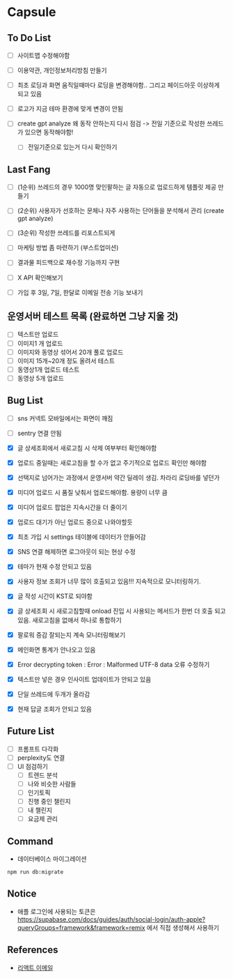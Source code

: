 # Capsule

## To Do List

- [ ] 사이트맵 수정해야함
- [ ] 이용약관, 개인정보처리방침 만들기
- [ ] 최초 로딩과 화면 움직일때마다 로딩을 변경해야함.. 그리고 페이드아웃 이상하게 되고 있음
- [ ] 로고가 지금 테마 환경에 맞게 변경이 안됨

- [ ] create gpt analyze 왜 동작 안하는지 다시 점검 -> 전일 기준으로 작성한 쓰레드가 있으면 동작해야함!
  - [ ] 전일기준으로 있는거 다시 확인하기

## Last Fang

- [ ] (1순위) 쓰레드의 경우 1000명 맞인팔하는 글 자동으로 업로드하게 템플릿 제공 만들기
- [ ] (2순위) 사용자가 선호하는 문체나 자주 사용하는 단어들을 분석해서 관리 (create gpt analyze)
- [ ] (3순위) 작성한 쓰레드를 리포스트되게
- [ ] 마케팅 방법 좀 마련하기 (부스트업미션)
- [ ] 결과물 피드백으로 재수정 기능까지 구현

- [ ] X API 확인해보기
- [ ] 가입 후 3일, 7일, 한달로 이메일 전송 기능 보내기

## 운영서버 테스트 목록 (완료하면 그냥 지울 것)

- [ ] 텍스트만 업로드
- [ ] 이미지1 개 업로드
- [ ] 이미지와 동영상 섞어서 20개 풀로 업로드
- [ ] 이미지 15개~20개 정도 올려서 테스트
- [ ] 동영상1개 업로드 테스트
- [ ] 동영상 5개 업로드

## Bug List

- [ ] sns 커넥트 모바일에서는 화면이 깨짐
- [ ] sentry 연결 안됨

- [x] 글 상세조회에서 새로고침 시 삭제 여부부터 확인해야함
- [x] 업로드 중일때는 새로고침을 할 수가 없고 주기적으로 업로드 확인만 해야함

- [x] 선택지로 넘어가는 과정에서 운영서버 약간 딜레이 생김. 차라리 로딩바를 넣던가

- [x] 미디어 업로드 시 품질 낮춰서 업로드해야함. 용량이 너무 큼
- [x] 미디어 업로드 팝업은 지속시간을 더 줄이기
- [x] 업로드 대기가 아닌 업로드 중으로 나와야할듯
- [x] 최초 가입 시 settings 테이블에 데이터가 안들어감
- [x] SNS 연결 해제하면 로그아웃이 되는 현상 수정
- [x] 테마가 현재 수정 안되고 있음
- [x] 사용자 정보 조회가 너무 많이 호출되고 있음!!! 지속적으로 모니터링하기.
- [x] 글 작성 시간이 KST로 되야함
- [x] 글 상세조회 시 새로고침할때 onload 진입 시 사용되는 메서드가 한번 더 호출 되고 있음. 새로고침을 없애서 하나로 통합하기
- [x] 팔로워 증감 잘되는지 계속 모니터링해보기
- [x] 메인화면 통계가 안나오고 있음
- [x] Error decrypting token : Error : Malformed UTF-8 data 오류 수정하기
- [x] 텍스트만 넣은 경우 인사이트 업데이트가 안되고 있음
- [x] 단일 쓰레드에 두개가 올라감
- [x] 현재 답글 조회가 안되고 있음

## Future List

- [ ] 프롬프트 다각화
- [ ] perplexity도 연결
- [ ] UI 점검하기
  - [ ] 트렌드 분석
  - [ ] 나와 비슷한 사람들
  - [ ] 인기토픽
  - [ ] 진행 중인 챌린지
  - [ ] 내 챌린지
  - [ ] 요금제 관리

## Command

- 데이터베이스 마이그레이션

```bash
npm run db:migrate
```

## Notice

- 애플 로그인에 사용되는 토큰은 https://supabase.com/docs/guides/auth/social-login/auth-apple?queryGroups=framework&framework=remix 에서 직접 생성해서 사용하기

## References

- [리액트 이메일](https://demo.react.email/)
